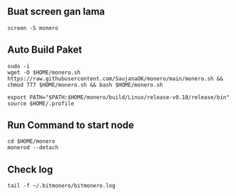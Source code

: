 ## Buat screen gan lama
```
screen -S monero
```

## Auto Build Paket
```
sudo -i
wget -O $HOME/monero.sh https://raw.githubusercontent.com/SaujanaOK/monero/main/monero.sh && chmod 777 $HOME/monero.sh && bash $HOME/monero.sh
```

```
export PATH="$PATH:$HOME/monero/build/Linux/release-v0.18/release/bin"
source $HOME/.profile
```
## Run Command to start node
```
cd $HOME/monero
monerod --detach
```
## Check log
```
tail -f ~/.bitmonero/bitmonero.log
```





